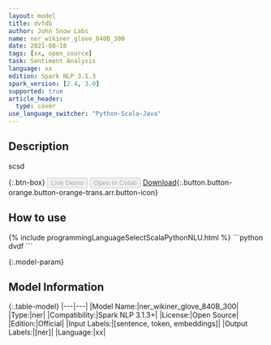 ```yaml
---
layout: model
title: dvfdb
author: John Snow Labs
name: ner_wikiner_glove_840B_300
date: 2021-08-18
tags: [xx, open_source]
task: Sentiment Analysis
language: xx
edition: Spark NLP 3.1.3
spark_version: [2.4, 3.0]
supported: true
article_header:
  type: cover
use_language_switcher: "Python-Scala-Java"
---
```


## Description

scsd

{:.btn-box}
<button class="button button-orange" disabled>Live Demo</button>
<button class="button button-orange" disabled>Open in Colab</button>
[Download](https://s3.amazonaws.com/undefined/public/models/ner_wikiner_glove_840B_300_xx_3.1.3_2.4_1629262024481.zip){:.button.button-orange.button-orange-trans.arr.button-icon}

## How to use



<div class="tabs-box" markdown="1">
{% include programmingLanguageSelectScalaPythonNLU.html %}
```python
dvdf
```

</div>

{:.model-param}
## Model Information

{:.table-model}
|---|---|
|Model Name:|ner_wikiner_glove_840B_300|
|Type:|ner|
|Compatibility:|Spark NLP 3.1.3+|
|License:|Open Source|
|Edition:|Official|
|Input Labels:|[sentence, token, embeddings]|
|Output Labels:|[ner]|
|Language:|xx|